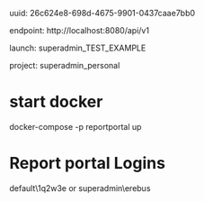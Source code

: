 uuid: 26c624e8-698d-4675-9901-0437caae7bb0

endpoint: http://localhost:8080/api/v1

launch: superadmin_TEST_EXAMPLE

project: superadmin_personal

# start docker

docker-compose -p reportportal up

# Report portal Logins

default\1q2w3e
or
superadmin\erebus
